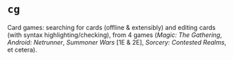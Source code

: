 # `cg`
Card games: searching for cards (offline & extensibly) and editing cards (with syntax highlighting/checking), from 4 games (*Magic: The Gathering*, *Android: Netrunner*, *Summoner Wars* [1E & 2E], *Sorcery: Contested Realms*, et cetera).
